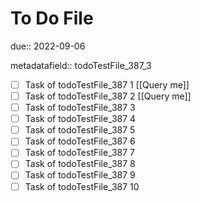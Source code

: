 # To Do File

due:: 2022-09-06

metadatafield:: todoTestFile_387_3

- [ ] Task of todoTestFile_387 1 [[Query me]]
- [ ] Task of todoTestFile_387 2 [[Query me]]
- [ ] Task of todoTestFile_387 3
- [ ] Task of todoTestFile_387 4
- [ ] Task of todoTestFile_387 5
- [ ] Task of todoTestFile_387 6
- [ ] Task of todoTestFile_387 7
- [ ] Task of todoTestFile_387 8
- [ ] Task of todoTestFile_387 9
- [ ] Task of todoTestFile_387 10